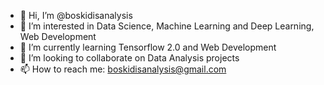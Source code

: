 - 👋 Hi, I’m @boskidisanalysis
- 👀 I’m interested in Data Science, Machine Learning and Deep Learning, Web Development
- 🌱 I’m currently learning Tensorflow 2.0 and Web Development
- 💞️ I’m looking to collaborate on Data Analysis projects
- 📫 How to reach me: boskidisanalysis@gmail.com 

<!---
boskidisanalysis/boskidisanalysis is a ✨ special ✨ repository because its `README.md` (this file) appears on your GitHub profile.
You can click the Preview link to take a look at your changes.
--->
